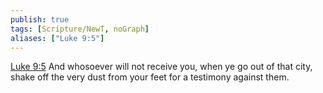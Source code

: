 ```yaml
---
publish: true
tags: [Scripture/NewT, noGraph]
aliases: ["Luke 9:5"]
---
```

[Luke 9:5](https://churchofjesuschrist.org/study/scriptures/nt/luke/9?lang=eng&id=p5#p5) And whosoever will not receive you, when ye go out of that city, shake off the very dust from your feet for a testimony against them.
